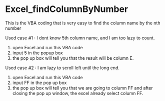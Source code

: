 # Excel_findColumnByNumber
This is the VBA coding that is very easy to find the column name by the nth number

Used case #1 : 
I dont know 5th column name, and I am too lazy to count.
1. open Excel and run this VBA code
2. input 5 in the popup box
3. the pop up box will tell you that the result will be column E.

Used case #2 :
I am lazy to scroll left until the long end.
1. open Excel and run this VBA code
2. input FF in the pop up box 
3. the pop up box will tell you that we are going to column FF and after closing the pop up window, the excel already select column FF. 
